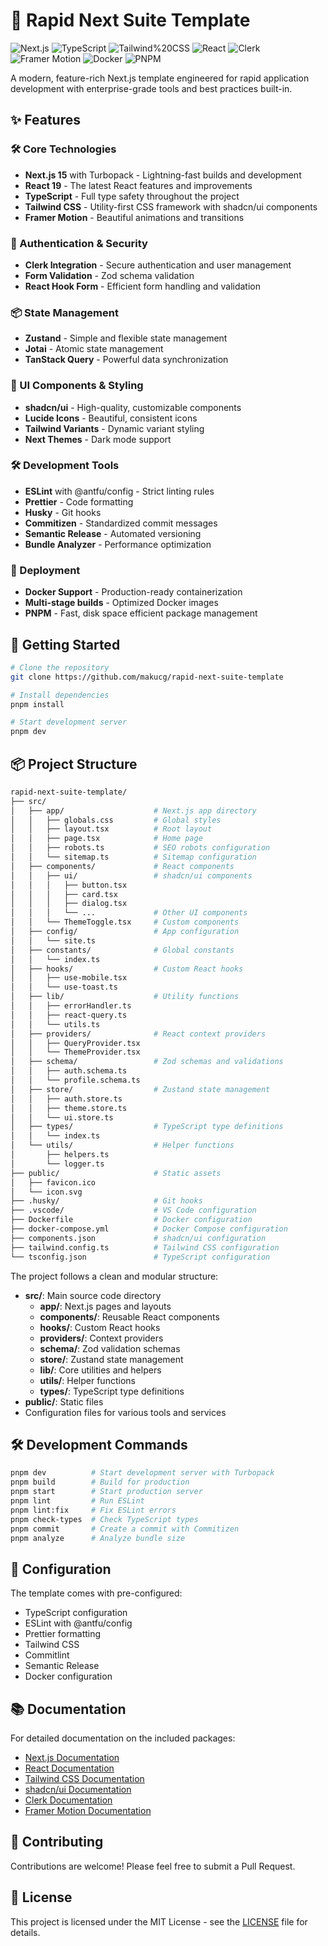 # 🚀 Rapid Next Suite Template

![Next.js](https://img.shields.io/badge/Next.js-15.1.7-000000?style=for-the-badge&logo=next.js&logoColor=white)
![TypeScript](https://img.shields.io/badge/TypeScript-5.7.3-3178C6?style=for-the-badge&logo=typescript&logoColor=white)
![Tailwind%20CSS](https://img.shields.io/badge/Tailwind_CSS-3.4.17-38B2AC?style=for-the-badge&logo=tailwind-css&logoColor=white)
![React](https://img.shields.io/badge/React-19.0.0-61DAFB?style=for-the-badge&logo=react&logoColor=black)
![Clerk](https://img.shields.io/badge/Clerk-6.11.3-6C47FF?style=for-the-badge&logo=clerk&logoColor=white)
![Framer Motion](https://img.shields.io/badge/Framer_Motion-12.4.3-0055FF?style=for-the-badge&logo=framer&logoColor=white)
![Docker](https://img.shields.io/badge/Docker-Ready-2496ED?style=for-the-badge&logo=docker&logoColor=white)
![PNPM](https://img.shields.io/badge/pnpm-Workspace-F69220?style=for-the-badge&logo=pnpm&logoColor=white)

A modern, feature-rich Next.js template engineered for rapid application development with enterprise-grade tools and best practices built-in.

## ✨ Features

### 🛠️ Core Technologies

- **Next.js 15** with Turbopack - Lightning-fast builds and development
- **React 19** - The latest React features and improvements
- **TypeScript** - Full type safety throughout the project
- **Tailwind CSS** - Utility-first CSS framework with shadcn/ui components
- **Framer Motion** - Beautiful animations and transitions

### 🔐 Authentication & Security

- **Clerk Integration** - Secure authentication and user management
- **Form Validation** - Zod schema validation
- **React Hook Form** - Efficient form handling and validation

### 📦 State Management

- **Zustand** - Simple and flexible state management
- **Jotai** - Atomic state management
- **TanStack Query** - Powerful data synchronization

### 🎨 UI Components & Styling

- **shadcn/ui** - High-quality, customizable components
- **Lucide Icons** - Beautiful, consistent icons
- **Tailwind Variants** - Dynamic variant styling
- **Next Themes** - Dark mode support

### 🛠️ Development Tools

- **ESLint** with @antfu/config - Strict linting rules
- **Prettier** - Code formatting
- **Husky** - Git hooks
- **Commitizen** - Standardized commit messages
- **Semantic Release** - Automated versioning
- **Bundle Analyzer** - Performance optimization

### 🐳 Deployment

- **Docker Support** - Production-ready containerization
- **Multi-stage builds** - Optimized Docker images
- **PNPM** - Fast, disk space efficient package management

## 🚀 Getting Started

```bash
# Clone the repository
git clone https://github.com/makucg/rapid-next-suite-template

# Install dependencies
pnpm install

# Start development server
pnpm dev
```

## 📦 Project Structure

```bash
rapid-next-suite-template/
├── src/
│   ├── app/                    # Next.js app directory
│   │   ├── globals.css         # Global styles
│   │   ├── layout.tsx          # Root layout
│   │   ├── page.tsx            # Home page
│   │   ├── robots.ts           # SEO robots configuration
│   │   └── sitemap.ts          # Sitemap configuration
│   ├── components/             # React components
│   │   ├── ui/                 # shadcn/ui components
│   │   │   ├── button.tsx
│   │   │   ├── card.tsx
│   │   │   ├── dialog.tsx
│   │   │   └── ...             # Other UI components
│   │   └── ThemeToggle.tsx     # Custom components
│   ├── config/                 # App configuration
│   │   └── site.ts
│   ├── constants/              # Global constants
│   │   └── index.ts
│   ├── hooks/                  # Custom React hooks
│   │   ├── use-mobile.tsx
│   │   └── use-toast.ts
│   ├── lib/                    # Utility functions
│   │   ├── errorHandler.ts
│   │   ├── react-query.ts
│   │   └── utils.ts
│   ├── providers/              # React context providers
│   │   ├── QueryProvider.tsx
│   │   └── ThemeProvider.tsx
│   ├── schema/                 # Zod schemas and validations
│   │   ├── auth.schema.ts
│   │   └── profile.schema.ts
│   ├── store/                  # Zustand state management
│   │   ├── auth.store.ts
│   │   ├── theme.store.ts
│   │   └── ui.store.ts
│   ├── types/                  # TypeScript type definitions
│   │   └── index.ts
│   └── utils/                  # Helper functions
│       ├── helpers.ts
│       └── logger.ts
├── public/                     # Static assets
│   ├── favicon.ico
│   └── icon.svg
├── .husky/                     # Git hooks
├── .vscode/                    # VS Code configuration
├── Dockerfile                  # Docker configuration
├── docker-compose.yml          # Docker Compose configuration
├── components.json             # shadcn/ui configuration
├── tailwind.config.ts          # Tailwind CSS configuration
└── tsconfig.json               # TypeScript configuration
```

The project follows a clean and modular structure:

- **src/**: Main source code directory
  - **app/**: Next.js pages and layouts
  - **components/**: Reusable React components
  - **hooks/**: Custom React hooks
  - **providers/**: Context providers
  - **schema/**: Zod validation schemas
  - **store/**: Zustand state management
  - **lib/**: Core utilities and helpers
  - **utils/**: Helper functions
  - **types/**: TypeScript type definitions
- **public/**: Static files
- Configuration files for various tools and services

## 🛠️ Development Commands

```bash
pnpm dev          # Start development server with Turbopack
pnpm build        # Build for production
pnpm start        # Start production server
pnpm lint         # Run ESLint
pnpm lint:fix     # Fix ESLint errors
pnpm check-types  # Check TypeScript types
pnpm commit       # Create a commit with Commitizen
pnpm analyze      # Analyze bundle size
```

## 🔧 Configuration

The template comes with pre-configured:

- TypeScript configuration
- ESLint with @antfu/config
- Prettier formatting
- Tailwind CSS
- Commitlint
- Semantic Release
- Docker configuration

## 📚 Documentation

For detailed documentation on the included packages:

- [Next.js Documentation](https://nextjs.org/docs)
- [React Documentation](https://react.dev)
- [Tailwind CSS Documentation](https://tailwindcss.com/docs)
- [shadcn/ui Documentation](https://ui.shadcn.com)
- [Clerk Documentation](https://clerk.com/docs)
- [Framer Motion Documentation](https://www.framer.com/motion/)

## 🤝 Contributing

Contributions are welcome! Please feel free to submit a Pull Request.

## 📝 License

This project is licensed under the MIT License - see the [LICENSE](LICENSE) file for details.
